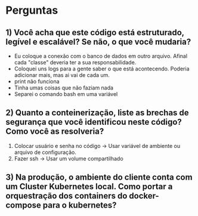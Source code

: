 # Perguntas
## 1) Você acha que este código está estruturado, legível e escalável? Se não, o que você mudaria?
 - Eu coloque a conexão com o banco de dados em outro arquivo. Afinal cada "classe" deveria ter a sua responsabilidade.
 - Coloquei uns logs para a gente saber o que está acontecendo. Poderia adicionar mais, mas ai vai de cada um.
 - print não funciona
 - Tinha umas coisas que não faziam nada
 - Separei o comando bash em uma variável

## 2) Quanto a conteinerização, liste as brechas de segurança que você identificou neste código? Como você as resolveria?
 1. Colocar usuário e senha no código -> Usar variável de ambiente ou arquivo de configuração.
 2. Fazer ssh -> Usar um volume compartilhado

## 3) Na produção, o ambiente do cliente conta com um Cluster Kubernetes local. Como portar a orquestração dos containers do docker-compose para o kubernetes?
